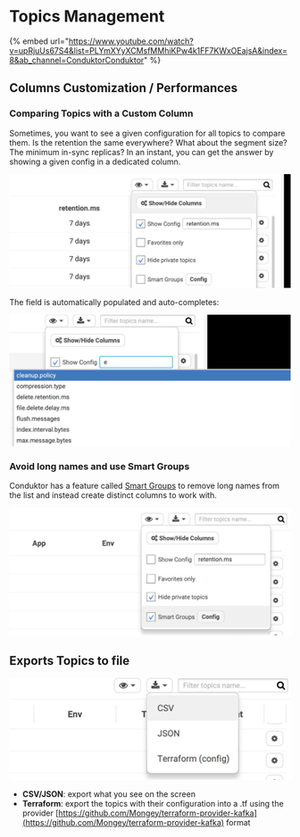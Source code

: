 # Topics Management

{% embed url="https://www.youtube.com/watch?v=upRjuUs67S4&list=PLYmXYyXCMsfMMhiKPw4k1FF7KWxOEajsA&index=8&ab_channel=ConduktorConduktor" %}

## Columns Customization / Performances

### Comparing Topics with a Custom Column

Sometimes, you want to see a given configuration for all topics to compare them. Is the retention the same everywhere? What about the segment size? The minimum in-sync replicas? In an instant, you can get the answer by showing a given config in a dedicated column.

![](../../.gitbook/assets/screenshot-2020-09-19-at-21.52.57.png)

The field is automatically populated and auto-completes:

![](../../.gitbook/assets/screenshot-2020-09-19-at-21.56.16.png)

### Avoid long names and use Smart Groups

Conduktor has a feature called [Smart Groups](smart-groups.md) to remove long names from the list and instead create distinct columns to work with.

![](../../.gitbook/assets/screenshot-2020-09-19-at-21.49.07.png)

## Exports Topics to file

![](../../.gitbook/assets/screenshot-2020-09-19-at-21.48.41.png)

* **CSV/JSON**: export what you see on the screen
* **Terraform**: export the topics with their configuration into a .tf using the provider [https://github.com/Mongey/terraform-provider-kafka](https://github.com/Mongey/terraform-provider-kafka) format

